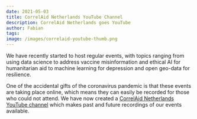 ```yaml
---
date: 2021-05-03
title: CorrelAid Netherlands YouTube Channel
description: CorrelAid Netherlands goes YouTube
author: Fabian
tags:
image: /images/correlaid-youtube-thumb.png
---
```


We have recently started to host regular events, with topics ranging from using data science to address vaccine misinformation and ethical AI for humanitarian aid to machine learning for depression and open geo-data for resilience.

One of the accidental gifts of the coronavirus pandemic is that these events are taking place online, which means they can easily be recorded for those who could not attend. We have now created a [CorrelAid Netherlands YouTube channel](https://www.youtube.com/channel/UCRBedMwdhH9kWFf3tOmekWw) which makes past and future recordings of our events available.
